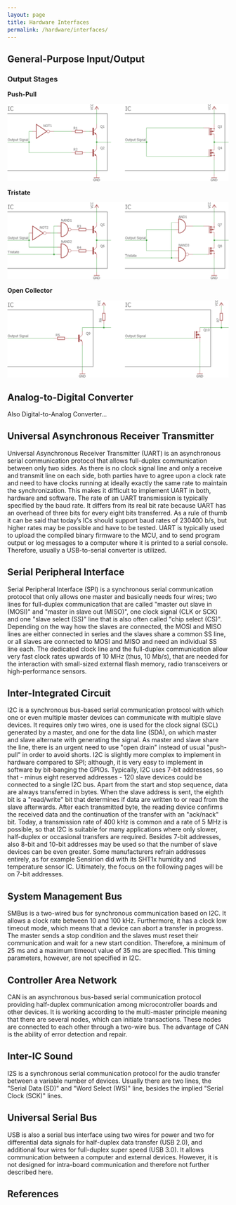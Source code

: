 ```yaml
---
layout: page
title: Hardware Interfaces
permalink: /hardware/interfaces/
---
```


General-Purpose Input/Output
----------------------------

### Output Stages

**Push-Pull**

![Push-Pull](/media/hardware/interfaces/push-pull.png)

**Tristate**

![Tristate](/media/hardware/interfaces/tristate.png)

**Open Collector**

![Open-Collector](/media/hardware/interfaces/open-collector.png)


Analog-to-Digital Converter
---------------------------

Also Digital-to-Analog Converter...


Universal Asynchronous Receiver Transmitter
-------------------------------------------

Universal Asynchronous Receiver Transmitter (UART) is an asynchronous serial communication protocol that allows full-duplex communication between only two sides.
As there is no clock signal line and only a receive and transmit line on each side, both parties have to agree upon a clock rate and need to have clocks running at ideally exactly the same rate to maintain the synchronization.
This makes it difficult to implement UART in both, hardware and software.
The rate of an UART transmission is typically specified by the baud rate.
It differs from its real bit rate because UART has an overhead of three bits for every eight bits transferred.
As a rule of thumb it can be said that today’s ICs should support baud rates of 230400 b/s, but higher rates may be possible and have to be tested.
UART is typically used to upload the compiled binary firmware to the MCU, and to send program output or log messages to a computer where it is printed to a serial console.
Therefore, usually a USB-to-serial converter is utilized.


Serial Peripheral Interface
---------------------------

Serial Peripheral Interface (SPI) is a synchronous serial communication protocol that only allows one master and basically needs four wires;
two lines for full-duplex communication that are called "master out slave in (MOSI)" and "master in slave out (MISO)", one clock signal (CLK or SCK) and one "slave select (SS)" line that is also often called "chip select (CS)".
Depending on the way how the slaves are connected, the MOSI and MISO lines are either connected in series and the slaves share a common SS line, or all slaves are connected to MOSI and MISO and need an individual SS line each.
The dedicated clock line and the full-duplex communication allow very fast clock rates upwards of 10 MHz (thus, 10 Mb/s), that are needed for the interaction with small-sized external flash memory, radio transceivers or high-performance sensors.


Inter-Integrated Circuit
------------------------

I2C is a synchronous bus-based serial communication protocol with which one or even multiple master devices can communicate with multiple slave devices.
It requires only two wires, one is used for the clock signal (SCL) generated by a master, and one for the data line (SDA), on which master and slave alternate with generating the signal.
As master and slave share the line, there is an urgent need to use "open drain" instead of usual "push-pull" in order to avoid shorts.
I2C is slightly more complex to implement in hardware compared to SPI; although, it is very easy to implement in software by bit-banging the GPIOs.
Typically, I2C uses 7-bit addresses, so that - minus eight reserved addresses - 120 slave devices could be connected to a single I2C bus.
Apart from the start and stop sequence, data are always transferred in bytes.
When the slave address is sent, the eighth bit is a "read/write" bit that determines if data are written to or read from the slave afterwards.
After each transmitted byte, the reading device confirms the received data and the continuation of the transfer with an "ack/nack" bit.
Today, a transmission rate of 400 kHz is common and a rate of 5 MHz is possible, so that I2C is suitable for many applications where only slower, half-duplex or occasional transfers are required.
Besides 7-bit addresses, also 8-bit and 10-bit addresses may be used so that the number of slave devices can be even greater.
Some manufacturers refrain addresses entirely, as for example Sensirion did with its SHT1x humidity and temperature sensor IC.
Ultimately, the focus on the following pages will be on 7-bit addresses.


System Management Bus
---------------------

SMBus is a two-wired bus for synchronous communication based on I2C.
It allows a clock rate between 10 and 100 kHz. Furthermore, it has a clock low timeout mode, which means that a device can abort a transfer in progress.
The master sends a stop condition and the slaves must reset their communication and wait for a new start condition.
Therefore, a minimum of 25 ms and a maximum timeout value of 35 ms are specified.
This timing parameters, however, are not specified in I2C.


Controller Area Network
-----------------------

CAN is an asynchronous bus-based serial communication protocol providing half-duplex communication among microcontroller boards and other devices.
It is working according to the multi-master principle meaning that there are several nodes, which can initiate transactions. These nodes are connected to each other through a two-wire bus.
The advantage of CAN is the ability of error detection and repair.


Inter-IC Sound
--------------

I2S is a synchronous serial communication protocol for the audio transfer between a variable number of devices.
Usually there are two lines, the "Serial Data (SD)" and "Word Select (WS)" line, besides the implied "Serial Clock (SCK)" lines.


Universal Serial Bus
--------------------

USB is also a serial bus interface using two wires for power and two for differential data signals for half-duplex data transfer (USB 2.0), and additional four wires for full-duplex super speed (USB 3.0).
It allows communication between a computer and external devices.
However, it is not designed for intra-board communication and therefore not further described here.


References
----------

